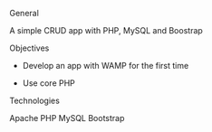 General

A simple CRUD app with PHP, MySQL and Boostrap

Objectives

- Develop an app with WAMP for the first time

- Use core PHP

Technologies

Apache
PHP
MySQL
Bootstrap
